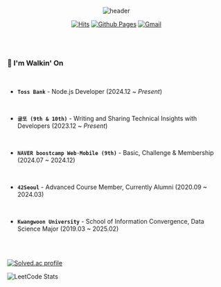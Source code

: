 <div align=center>
  
![header](https://capsule-render.vercel.app/api?type=waving&height=200&text=HyunJun%20KIM&fontAlign=70&fontAlignY=40&color=gradient&animation=twinkling)

  
[![Hits](https://hits.sh/github.com/Tolerblanc.svg?view=today-total&style=flat-square&extraCount=183&color=8bb706)](https://hits.sh/github.com/Tolerblanc/) [![Github Pages](https://img.shields.io/badge/Github%20Pages-222222?style=flat-square&logo=Github%20Pages&logoColor=white)](https://tolerblanc.github.io) [![Gmail](https://img.shields.io/badge/Gmail-D14836?style=flat-square&logo=Gmail&logoColor=white)](mailto:hihj070914@icloud.com) 

</div>

<br><br>

### 👣   I'm Walkin' On

<br>

- **``Toss Bank``** - Node.js Developer (2024.12 ~ *Present*)

<br>

- **``글또 (9th & 10th)``** - Writing and Sharing Technical Insights with Developers (2023.12 ~ *Present*)

<br>

- **``NAVER boostcamp Web⋅Mobile (9th)``** - Basic, Challenge & Membership (2024.07 ~ 2024.12)

<br>

- **``42Seoul``** - Advanced Course Member, Currently Alumni (2020.09 ~ 2024.03)

<br>

- **``Kwangwoon University``** - School of Information Convergence, Data Science Major (2019.03 ~ 2025.02)

<br><br>

[![Solved.ac profile](http://mazassumnida.wtf/api/v2/generate_badge?boj=hihj070914)](https://solved.ac/hihj070914)

![LeetCode Stats](https://leetcard.jacoblin.cool/Tolerblanc?theme=wtf&font=Patrick%20Hand&ext=heatmap)
